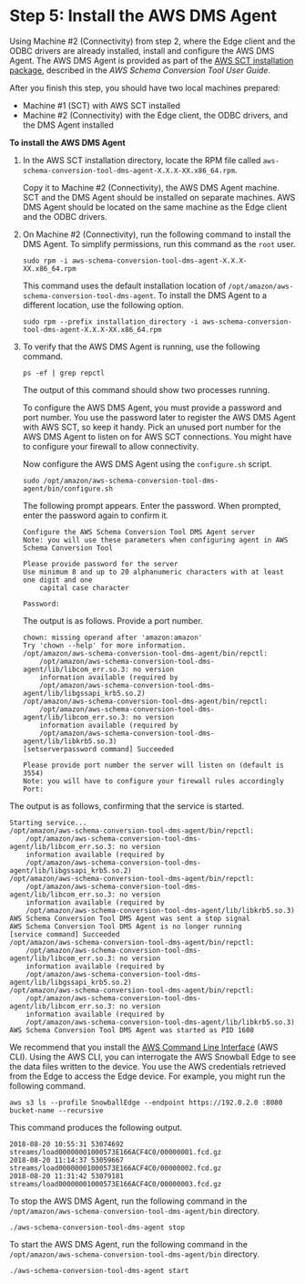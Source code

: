 # Step 5: Install the AWS DMS Agent<a name="CHAP_LargeDBs.SBS.install-dms-agent"></a>

Using Machine \#2 \(Connectivity\) from step 2, where the Edge client and the ODBC drivers are already installed, install and configure the AWS DMS Agent\. The AWS DMS Agent is provided as part of the [AWS SCT installation package](https://docs.aws.amazon.com/SchemaConversionTool/latest/userguide/CHAP_Installing.html), described in the *AWS Schema Conversion Tool User Guide*\.

After you finish this step, you should have two local machines prepared: 
+ Machine \#1 \(SCT\) with AWS SCT installed
+ Machine \#2 \(Connectivity\) with the Edge client, the ODBC drivers, and the DMS Agent installed

**To install the AWS DMS Agent**

1. In the AWS SCT installation directory, locate the RPM file called `aws-schema-conversion-tool-dms-agent-X.X.X-XX.x86_64.rpm`\.

   Copy it to Machine \#2 \(Connectivity\), the AWS DMS Agent machine\. SCT and the DMS Agent should be installed on separate machines\. AWS DMS Agent should be located on the same machine as the Edge client and the ODBC drivers\.

1. On Machine \#2 \(Connectivity\), run the following command to install the DMS Agent\. To simplify permissions, run this command as the `root` user\.

   ```
   sudo rpm -i aws-schema-conversion-tool-dms-agent-X.X.X-XX.x86_64.rpm
   ```

   This command uses the default installation location of `/opt/amazon/aws-schema-conversion-tool-dms-agent`\. To install the DMS Agent to a different location, use the following option\.

   ```
   sudo rpm --prefix installation_directory -i aws-schema-conversion-tool-dms-agent-X.X.X-XX.x86_64.rpm
   ```

1. To verify that the AWS DMS Agent is running, use the following command\.

   ```
   ps -ef | grep repctl
   ```

   The output of this command should show two processes running\.

   To configure the AWS DMS Agent, you must provide a password and port number\. You use the password later to register the AWS DMS Agent with AWS SCT, so keep it handy\. Pick an unused port number for the AWS DMS Agent to listen on for AWS SCT connections\. You might have to configure your firewall to allow connectivity\.

   Now configure the AWS DMS Agent using the `configure.sh` script\.

   ```
   sudo /opt/amazon/aws-schema-conversion-tool-dms-agent/bin/configure.sh
   ```

   The following prompt appears\. Enter the password\. When prompted, enter the password again to confirm it\.

   ```
   Configure the AWS Schema Conversion Tool DMS Agent server
   Note: you will use these parameters when configuring agent in AWS Schema Conversion Tool
   
   Please provide password for the server
   Use minimum 8 and up to 20 alphanumeric characters with at least one digit and one
       capital case character
   
   Password:
   ```

   The output is as follows\. Provide a port number\.

   ```
   chown: missing operand after 'amazon:amazon'
   Try 'chown --help' for more information.
   /opt/amazon/aws-schema-conversion-tool-dms-agent/bin/repctl:
       /opt/amazon/aws-schema-conversion-tool-dms-agent/lib/libcom_err.so.3: no version
       information available (required by
       /opt/amazon/aws-schema-conversion-tool-dms-agent/lib/libgssapi_krb5.so.2)
   /opt/amazon/aws-schema-conversion-tool-dms-agent/bin/repctl:
       /opt/amazon/aws-schema-conversion-tool-dms-agent/lib/libcom_err.so.3: no version
       information available (required by
       /opt/amazon/aws-schema-conversion-tool-dms-agent/lib/libkrb5.so.3)
   [setserverpassword command] Succeeded
   
   Please provide port number the server will listen on (default is 3554)
   Note: you will have to configure your firewall rules accordingly
   Port:
   ```

The output is as follows, confirming that the service is started\. 

```
Starting service...
/opt/amazon/aws-schema-conversion-tool-dms-agent/bin/repctl:
    /opt/amazon/aws-schema-conversion-tool-dms-agent/lib/libcom_err.so.3: no version
    information available (required by
    /opt/amazon/aws-schema-conversion-tool-dms-agent/lib/libgssapi_krb5.so.2)
/opt/amazon/aws-schema-conversion-tool-dms-agent/bin/repctl:
    /opt/amazon/aws-schema-conversion-tool-dms-agent/lib/libcom_err.so.3: no version
    information available (required by
    /opt/amazon/aws-schema-conversion-tool-dms-agent/lib/libkrb5.so.3)
AWS Schema Conversion Tool DMS Agent was sent a stop signal
AWS Schema Conversion Tool DMS Agent is no longer running
[service command] Succeeded
/opt/amazon/aws-schema-conversion-tool-dms-agent/bin/repctl:
    /opt/amazon/aws-schema-conversion-tool-dms-agent/lib/libcom_err.so.3: no version
    information available (required by
    /opt/amazon/aws-schema-conversion-tool-dms-agent/lib/libgssapi_krb5.so.2)
/opt/amazon/aws-schema-conversion-tool-dms-agent/bin/repctl:
    /opt/amazon/aws-schema-conversion-tool-dms-agent/lib/libcom_err.so.3: no version
    information available (required by
    /opt/amazon/aws-schema-conversion-tool-dms-agent/lib/libkrb5.so.3)
AWS Schema Conversion Tool DMS Agent was started as PID 1608
```

We recommend that you install the [AWS Command Line Interface](https://aws.amazon.com/cli/) \(AWS CLI\)\. Using the AWS CLI, you can interrogate the AWS Snowball Edge to see the data files written to the device\. You use the AWS credentials retrieved from the Edge to access the Edge device\. For example, you might run the following command\.

```
aws s3 ls --profile SnowballEdge --endpoint https://192.0.2.0 :8080 bucket-name --recursive
```

This command produces the following output\.

```
2018-08-20 10:55:31 53074692 streams/load00000001000573E166ACF4C0/00000001.fcd.gz
2018-08-20 11:14:37 53059667 streams/load00000001000573E166ACF4C0/00000002.fcd.gz
2018-08-20 11:31:42 53079181 streams/load00000001000573E166ACF4C0/00000003.fcd.gz
```

To stop the AWS DMS Agent, run the following command in the `/opt/amazon/aws-schema-conversion-tool-dms-agent/bin` directory\.

```
./aws-schema-conversion-tool-dms-agent stop
```

To start the AWS DMS Agent, run the following command in the `/opt/amazon/aws-schema-conversion-tool-dms-agent/bin` directory\.

```
./aws-schema-conversion-tool-dms-agent start
```